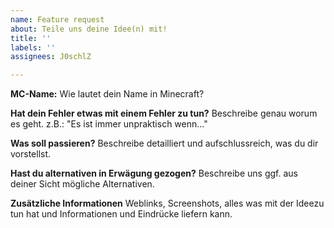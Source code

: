 ```yaml
---
name: Feature request
about: Teile uns deine Idee(n) mit!
title: ''
labels: ''
assignees: J0schlZ

---
```


**MC-Name:** Wie lautet dein Name in Minecraft?

**Hat dein Fehler etwas mit einem Fehler zu tun?**
Beschreibe genau worum es geht. z.B.: "Es ist immer unpraktisch wenn..."

**Was soll passieren?**
Beschreibe detailliert und aufschlussreich, was du dir vorstellst.

**Hast du alternativen in Erwägung gezogen?**
Beschreibe uns ggf. aus deiner Sicht mögliche Alternativen.

**Zusätzliche Informationen**
Weblinks, Screenshots, alles was mit der Ideezu tun hat und Informationen und Eindrücke liefern kann.
